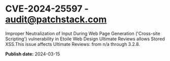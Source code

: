 # CVE-2024-25597 - audit@patchstack.com

Improper Neutralization of Input During Web Page Generation ('Cross-site Scripting') vulnerability in Etoile Web Design Ultimate Reviews allows Stored XSS.This issue affects Ultimate Reviews: from n/a through 3.2.8.



**Publish date:** 2024-03-15
